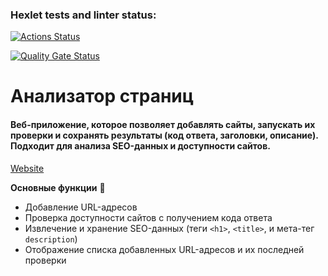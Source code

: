 ### Hexlet tests and linter status:
[![Actions Status](https://github.com/Nataly773/python-project-83/actions/workflows/hexlet-check.yml/badge.svg)](https://github.com/Nataly773/python-project-83/actions)

[![Quality Gate Status](https://sonarcloud.io/api/project_badges/measure?project=Nataly773_python-project-83&metric=alert_status)](https://sonarcloud.io/summary/new_code?id=Nataly773_python-project-83)



# Анализатор страниц
#### Веб-приложение, которое позволяет добавлять сайты, запускать их проверки и сохранять результаты (код ответа, заголовки, описание). Подходит для анализа SEO-данных и доступности сайтов.

[Website](https://python-project-83-164j.onrender.com)



**Основные функции** 🚀

- Добавление URL-адресов  
- Проверка доступности сайтов с получением кода ответа  
- Извлечение и хранение SEO-данных (теги `<h1>`, `<title>`, и мета-тег `description`)  
- Отображение списка добавленных URL-адресов и их последней проверки

